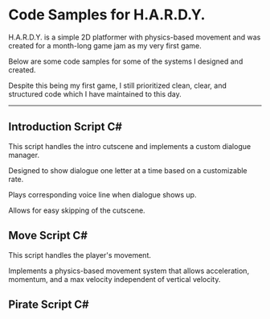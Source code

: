# Code Samples for H.A.R.D.Y.

H.A.R.D.Y. is a simple 2D platformer with physics-based movement and was created for a month-long game jam as my very first game.

Below are some code samples for some of the systems I designed and created.

Despite this being my first game, I still prioritized clean, clear, and structured code which I have maintained to this day.

---

## Introduction Script C#

This script handles the intro cutscene and implements a custom dialogue manager.

Designed to show dialogue one letter at a time based on a customizable rate.

Plays corresponding voice line when dialogue shows up.

Allows for easy skipping of the cutscene.


## Move Script C#

This script handles the player's movement.

Implements a physics-based movement system that allows acceleration, momentum, and a max velocity independent of vertical velocity.

## Pirate Script C#
